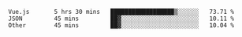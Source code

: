 <!--START_SECTION:waka-->

```text
Vue.js       5 hrs 30 mins   ██████████████████▒░░░░░░   73.71 %
JSON         45 mins         ██▓░░░░░░░░░░░░░░░░░░░░░░   10.11 %
Other        45 mins         ██▓░░░░░░░░░░░░░░░░░░░░░░   10.04 %
```

<!--END_SECTION:waka-->
